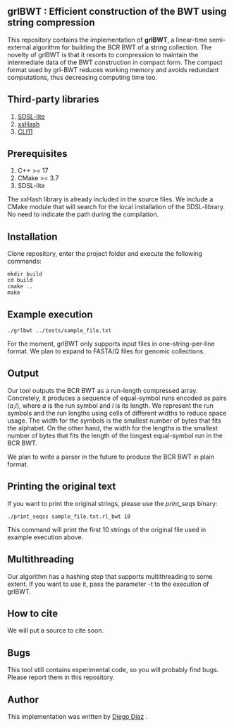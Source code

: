 ## grlBWT : Efficient construction of the BWT using string compression

This repository contains the implementation of **grlBWT**, a linear-time semi-external algorithm for building the BCR BWT
of a string collection. The novelty of grlBWT is that it resorts to compression to maintain the intermediate data of
the BWT construction in compact form. The compact format used by grl-BWT reduces working memory and avoids redundant
computations, thus decreasing computing time too.

## Third-party libraries

1. [SDSL-lite](https://github.com/simongog/sdsl-lite)
2. [xxHash](https://github.com/Cyan4973/xxHash)
3. [CLI11](https://github.com/CLIUtils/CLI11)

## Prerequisites

1. C++ >= 17
2. CMake >= 3.7
3. SDSL-lite

The xxHash library is already included in the source files. We include a CMake module that will search for the local
installation of the SDSL-library. No need to indicate the path during the compilation.

## Installation

Clone repository, enter the project folder and execute the following commands:

```
mkdir build
cd build
cmake ..
make
```

## Example execution

```
./grlbwt ../tests/sample_file.txt
```

For the moment, grlBWT only supports input files in one-string-per-line format. We plan to expand to FASTA/Q files for
genomic collections.

## Output

Our tool outputs the BCR BWT as a run-length compressed array. Concretely, it produces a sequence of equal-symbol runs
encoded as pairs (*a*,*l*), where *a* is the run symbol and *l* is its length. We represent the run symbols and the run
lengths using cells of different widths to reduce space usage. The width for the symbols is the smallest number of bytes
that fits the alphabet. On the other hand, the width for the lengths is the smallest number of bytes that fits the
length of the longest equal-symbol run in the BCR BWT.

We plan to write a parser in the future to produce the BCR BWT in plain format.

## Printing the original text

If you want to print the original strings, please use the *print_seqs* binary:

```
./print_seqss sample_file.txt.rl_bwt 10
```

This command will print the first 10 strings of the original file used in example execution above.

## Multithreading

Our algorithm has a hashing step that supports multithreading to some extent. If you want to use it, pass the parameter
-t to the execution of grlBWT.

## How to cite

We will put a source to cite soon.

## Bugs

This tool still contains experimental code, so you will probably find bugs. Please report them in this repository.

## Author

This implementation was written by [Diego Díaz](https://github.com/ddiazdom) .
